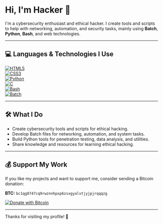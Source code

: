 # Hi, I'm Hacker 👋

I'm a cybersecurity enthusiast and ethical hacker. I create tools and scripts to help with networking, automation, and security tasks, mainly using **Batch**, **Python**, **Bash**, and web technologies.

---

## 💻 Languages & Technologies I Use

[![HTML5](https://img.shields.io/badge/HTML5-E34F26?logo=html5&logoColor=white&style=for-the-badge)](https://developer.mozilla.org/en-US/docs/Web/HTML)  
[![CSS3](https://img.shields.io/badge/CSS3-1572B6?logo=css3&logoColor=white&style=for-the-badge)](https://developer.mozilla.org/en-US/docs/Web/CSS)  
[![Python](https://img.shields.io/badge/Python-3776AB?logo=python&logoColor=white&style=for-the-badge)](https://www.python.org/)  
[![C](https://img.shields.io/badge/C-00599C?logo=c&logoColor=white&style=for-the-badge)](https://en.cppreference.com/w/c)  
[![Bash](https://img.shields.io/badge/Bash-4EAA25?logo=gnu-bash&logoColor=white&style=for-the-badge)](https://www.gnu.org/software/bash/)  
[![Batch](https://img.shields.io/badge/Batch-F8C300?logo=windows&logoColor=white&style=for-the-badge)](https://en.wikipedia.org/wiki/Batch_file)

---

## 🛠️ What I Do

- Create cybersecurity tools and scripts for ethical hacking.  
- Develop Batch files for networking, automation, and system tasks.  
- Build Python tools for penetration testing, data analysis, and utilities.  
- Share knowledge and resources for learning ethical hacking.

---

## 💰 Support My Work

If you like my projects and want to support me, consider sending a Bitcoin donation:  

**BTC:** `bc1qg8747cq9rwznnhpxp6zsxgyalvtjyjpjrqqqzg`  

[![Donate with Bitcoin](https://img.shields.io/badge/Donate-BTC-orange?logo=bitcoin&style=for-the-badge)](bitcoin:bc1qg8747cq9rwznnhpxp6zsxgyalvtjyjpjrqqqzg)

---

Thanks for visiting my profile! 🚀
